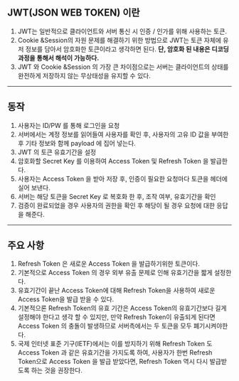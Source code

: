 ## JWT(JSON WEB TOKEN) 이란

1. JWT는 일반적으로 클라이언트와 서버 통신 시 인증 / 인가를 위해 사용하는 토큰.
2. Cookie &Session의 자원 문제를 해결하기 위한 방법으로 JWT는 토큰 자체에 유저 정보를 담아서 암호화한 토큰이라고 생각하면 된다. **단, 암호화 된 내용은 디코딩 과정을 통해서 해석이 가능하다.**
3. JWT 와 Cookie &Session 의 가장 큰 차이점으로는 서버는 클라이언트의 상태를 완전하게 저장하지 않는 무상태성을 유지할 수 있다.

---

## 동작

1. 사용자는 ID/PW 를 통해 로그인을 요청
2. 서버에서는 계정 정보를 읽어들여 사용자를 확인 후, 사용자의 고유 ID 값을 부여한 후 기타 정보와 함께 payload 에 집어 넣는다.
3. JWT 의 토큰 유효기간을 설정
4. 암호화할 Secret Key 를 이용하여 Access Token 및 Refresh Token 을 발급한다.
5. 사용자는 Access Token 을 받아 저장 후, 인증이 필요한 요청마다 토큰을 헤더에 실어 보낸다.
6. 서버는 해당 토큰을 Secret Key 로 복호화 한 후, 조작 여부, 유효기간을 확인
7. 검증이 완료되었을 경우 사용자의 권한을 확인 후 해당이 될 경우 요청에 대한 응답을 해준다.

---

## 주요 사항

1. Refresh Token 은 새로운 Access Token 을 발급하기위한 토큰이다.
2.  기본적으로 Access Token 의 경우 외부 유출 문제로 인해 유효기간을 짧게 설정한다.
3. 유효기간이 끝난 Access Token에 대해 Refresh Token을 사용하여 새로운 Access Token을 발급 받을 수 있다.
4. 기본적으론 Refresh Token의 유효 기간은 Access Token의 유효기간보다 길게 설정해야 한다고 생각 할 수 있지만, 만약 Refresh Token이 유출되게 된다면 Access Token 의 충돌이 발생하므로 서버측에서는 두 토큰을 모두 폐기시켜야한다.
5. 국제 인터넷 표준 기구(IETF)에서는 이를 방지하기 위해 Refresh Token 도 Access Token 과 같은 유효기간을 가지도록 하여, 사용자가 한번 Refresh Token으로 Access Token 을 발급 받았다면, Refresh Token 역시 다시 발급받도록 하는 것을 권장한다.

